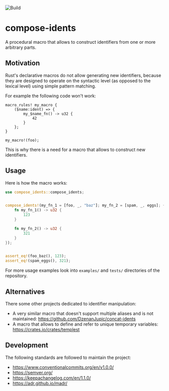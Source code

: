 ![Build](https://github.com/AndreiPashkin/compose-idents/actions/workflows/build.yml/badge.svg)

# compose-idents

A procedural macro that allows to construct identifiers from one or more arbitrary parts.

## Motivation

Rust's declarative macros do not allow generating new identifiers, because they are designed to operate on
the syntactic level (as opposed to the lexical level) using simple pattern matching.

For example the following code won't work:
```rust,ignore
macro_rules! my_macro {
    ($name:ident) => {
        my_$name_fn() -> u32 {
            42
        }
    };
}

my_macro!(foo);
```

This is why there is a need for a macro that allows to construct new identifiers.

## Usage

Here is how the macro works:
```rust
use compose_idents::compose_idents;


compose_idents!(my_fn_1 = [foo, _, "baz"]; my_fn_2 = [spam, _, eggs]; {
    fn my_fn_1() -> u32 {
        123
    }

    fn my_fn_2() -> u32 {
        321
    }
});


assert_eq!(foo_baz(), 123);
assert_eq!(spam_eggs(), 321);
```

For more usage examples look into `examples/` and `tests/` directories of the repository.

## Alternatives

There some other projects dedicated to identifier manipulation:

- A very similar macro that doesn't support multiple aliases and is not maintained:
  <https://github.com/DzenanJupic/concat-idents>
- A macro that allows to define and refer to unique temporary variables:
  <https://crates.io/crates/templest>

## Development

The following standards are followed to maintain the project:
- <https://www.conventionalcommits.org/en/v1.0.0/>
- <https://semver.org/>
- <https://keepachangelog.com/en/1.1.0/>
- <https://adr.github.io/madr/>
